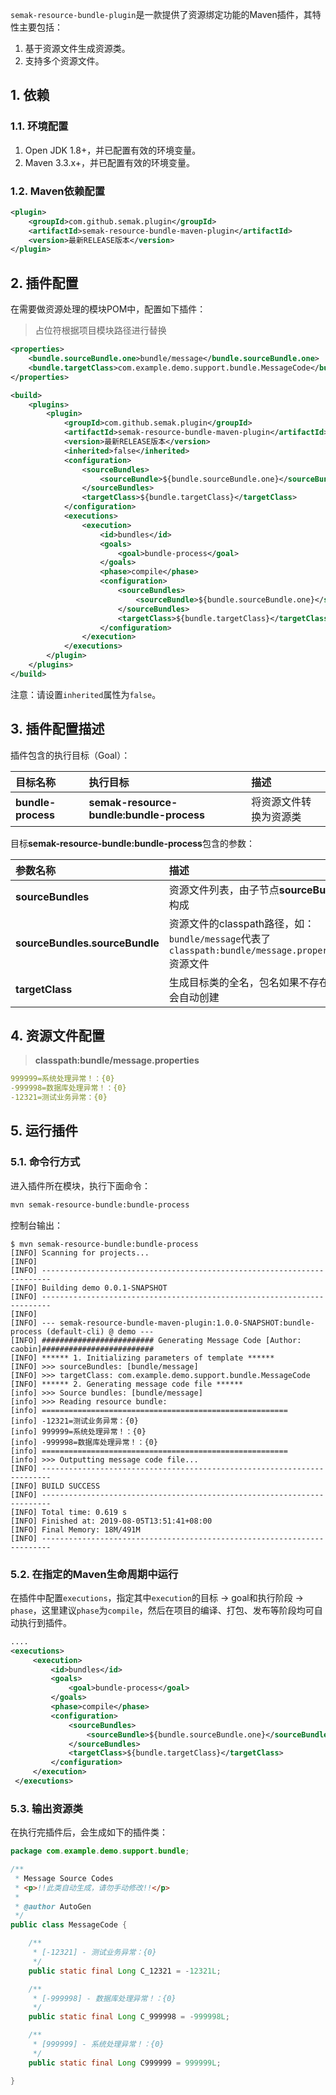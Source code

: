 `semak-resource-bundle-plugin`是一款提供了资源绑定功能的Maven插件，其特性主要包括：


1. 基于资源文件生成资源类。
2. 支持多个资源文件。



## 1. 依赖


### 1.1. 环境配置


1. Open JDK 1.8+，并已配置有效的环境变量。
2. Maven 3.3.x+，并已配置有效的环境变量。



### 1.2. Maven依赖配置


```xml
<plugin>
    <groupId>com.github.semak.plugin</groupId>
    <artifactId>semak-resource-bundle-maven-plugin</artifactId>
    <version>最新RELEASE版本</version> 
</plugin>
```


## 2. 插件配置


在需要做资源处理的模块POM中，配置如下插件：


> 占位符根据项目模块路径进行替换



```xml
<properties>
    <bundle.sourceBundle.one>bundle/message</bundle.sourceBundle.one>
    <bundle.targetClass>com.example.demo.support.bundle.MessageCode</bundle.targetClass>
</properties>

<build>
    <plugins>
        <plugin>
            <groupId>com.github.semak.plugin</groupId>
            <artifactId>semak-resource-bundle-maven-plugin</artifactId>
            <version>最新RELEASE版本</version>
            <inherited>false</inherited>
            <configuration>
                <sourceBundles>
                    <sourceBundle>${bundle.sourceBundle.one}</sourceBundle>
                </sourceBundles>
                <targetClass>${bundle.targetClass}</targetClass>
            </configuration>
            <executions>
                <execution>
                    <id>bundles</id>
                    <goals>
                        <goal>bundle-process</goal>
                    </goals>
                    <phase>compile</phase>
                    <configuration>
                        <sourceBundles>
                            <sourceBundle>${bundle.sourceBundle.one}</sourceBundle>
                        </sourceBundles>
                        <targetClass>${bundle.targetClass}</targetClass>
                    </configuration>
                </execution>
            </executions>
        </plugin>
    </plugins>
</build>
```


注意：请设置`inherited`属性为`false`。


## 3. 插件配置描述


插件包含的执行目标（Goal）：

| 目标名称 | 执行目标 | 描述 |
| :--- | :--- | :--- |
| **bundle-process** | **semak-resource-bundle:bundle-process** | 将资源文件转换为资源类 |



目标**semak-resource-bundle:bundle-process**包含的参数：

| 参数名称 | 描述 |
| :--- | :--- |
| **sourceBundles** | 资源文件列表，由子节点**sourceBundle**构成 |
| **sourceBundles.sourceBundle** | 资源文件的classpath路径，如：`bundle/message`代表了`classpath:bundle/message.properties`资源文件 |
| **targetClass** | 生成目标类的全名，包名如果不存在则会自动创建 |



## 4. 资源文件配置


> **classpath:bundle/message.properties**



```yaml
999999=系统处理异常！：{0}
-999998=数据库处理异常！：{0}
-12321=测试业务异常：{0}
```


## 5. 运行插件


### 5.1. 命令行方式


进入插件所在模块，执行下面命令：


```bash
mvn semak-resource-bundle:bundle-process
```


控制台输出：


```
$ mvn semak-resource-bundle:bundle-process
[INFO] Scanning for projects...
[INFO] 
[INFO] ------------------------------------------------------------------------
[INFO] Building demo 0.0.1-SNAPSHOT
[INFO] ------------------------------------------------------------------------
[INFO] 
[INFO] --- semak-resource-bundle-maven-plugin:1.0.0-SNAPSHOT:bundle-process (default-cli) @ demo ---
[INFO] ######################### Generating Message Code [Author: caobin]#########################
[INFO] ****** 1. Initializing parameters of template ******
[INFO] >>> sourceBundles: [bundle/message]
[INFO] >>> targetClass: com.example.demo.support.bundle.MessageCode
[INFO] ****** 2. Generating message code file ******
[info] >>> Source bundles: [bundle/message]
[info] >>> Reading resource bundle: 
[info] =======================================================
[info] -12321=测试业务异常：{0}
[info] 999999=系统处理异常！：{0}
[info] -999998=数据库处理异常！：{0}
[info] =======================================================
[info] >>> Outputting message code file...
[INFO] ------------------------------------------------------------------------
[INFO] BUILD SUCCESS
[INFO] ------------------------------------------------------------------------
[INFO] Total time: 0.619 s
[INFO] Finished at: 2019-08-05T13:51:41+08:00
[INFO] Final Memory: 18M/491M
[INFO] ------------------------------------------------------------------------
```


### 5.2. 在指定的Maven生命周期中运行


在插件中配置`executions`，指定其中`execution`的目标 → goal和执行阶段 → `phase`，这里建议`phase`为`compile`，然后在项目的编译、打包、发布等阶段均可自动执行到插件。


```xml
....
<executions>
     <execution>
         <id>bundles</id>
         <goals>
             <goal>bundle-process</goal>
         </goals>
         <phase>compile</phase>
         <configuration>
             <sourceBundles>
                 <sourceBundle>${bundle.sourceBundle.one}</sourceBundle>
             </sourceBundles>
             <targetClass>${bundle.targetClass}</targetClass>
         </configuration>
     </execution>
 </executions>
```


### 5.3. 输出资源类


在执行完插件后，会生成如下的插件类：


```java
package com.example.demo.support.bundle;

/**
 * Message Source Codes
 * <p>!!此类自动生成，请勿手动修改!!</p>
 *
 * @author AutoGen
 */
public class MessageCode {

	/**
	 * [-12321] - 测试业务异常：{0}
	 */
	public static final Long C_12321 = -12321L;

	/**
	 * [-999998] - 数据库处理异常！：{0}
	 */
	public static final Long C_999998 = -999998L;

	/**
	 * [999999] - 系统处理异常！：{0}
	 */
	public static final Long C999999 = 999999L;

}
```
